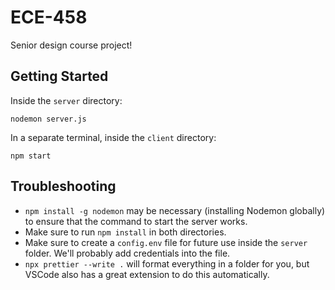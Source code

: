 # ECE-458

Senior design course project!

## Getting Started

Inside the `server` directory:

```
nodemon server.js
```

In a separate terminal, inside the `client` directory:

```
npm start
```

## Troubleshooting

- `npm install -g nodemon` may be necessary (installing Nodemon globally) to ensure that the command to start the server
  works.
- Make sure to run `npm install` in both directories.
- Make sure to create a `config.env` file for future use inside the `server` folder. We'll probably add credentials into
  the file.
- `npx prettier --write .` will format everything in a folder for you, but VSCode also has a great extension to do this
  automatically.
